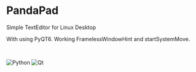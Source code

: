 # PandaPad
Simple TextEditor for Linux Desktop

With using PyQT6. Working FramelessWindowHint and startSystemMove.

<br>

![Python](https://img.shields.io/badge/python-3670A0?style=for-the-badge&logo=python&logoColor=ffdd54) ![Qt](https://img.shields.io/badge/Qt-%23217346.svg?style=for-the-badge&logo=Qt&logoColor=white) 